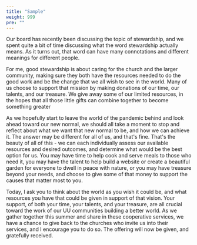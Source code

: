 ```yaml
---
title: "Sample"
weight: 999
pre: ""
---
```


Our board has recently been discussing the topic of stewardship, and we spent quite a bit of time discussing what the word stewardship actually means. As it turns out, that word can have many connotations and different meanings for different people.

For me, good stewardship is about caring for the church and the larger community, making sure they both have the resources needed to do the good work and be the change that we all wish to see in the world. Many of us choose to support that mission by making donations of our time, our talents, and our treasure. We give away some of our limited resources, in the hopes that all those little gifts can combine together to become something greater

As we hopefully start to leave the world of the pandemic behind and look ahead toward our new normal, we should all take a moment to stop and reflect about what we want that new normal to be, and how we can achieve it. The answer may be different for all of us, and that's fine. That's the beauty of all of this - we can each individually assess our available resources and desired outcomes, and determine what would be the best option for us. You may have time to help cook and serve meals to those who need it, you may have the talent to help build a website or create a beautiful garden for everyone to dwell in peace with nature, or you may have treasure beyond your needs, and choose to give some of that money to support the causes that matter most to you.

Today, I ask you to think about the world as you wish it could be, and what resources you have that could be given in support of that vision. Your support, of both your time, your talents, and your treasure, are all crucial toward the work of our UU communities building a better world. As we gather together this summer and share in these cooperative services, we have a chance to give back to the churches who invite us into their services, and I encourage you to do so. The offering will now be given, and gratefully received. 


